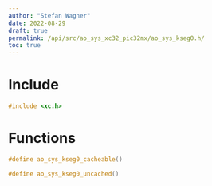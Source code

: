 ```yaml
---
author: "Stefan Wagner"
date: 2022-08-29
draft: true
permalink: /api/src/ao_sys_xc32_pic32mx/ao_sys_kseg0.h/
toc: true
---
```


# Include

```c
#include <xc.h>
```

# Functions

```c
#define ao_sys_kseg0_cacheable()
```

```c
#define ao_sys_kseg0_uncached()
```

